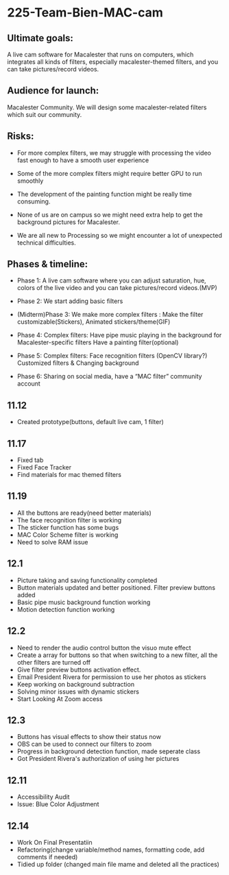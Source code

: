 # 225-Team-Bien-MAC-cam


## Ultimate goals:  
A live cam software  for Macalester that runs on computers, which integrates all kinds of filters, especially macalester-themed filters, and you can take pictures/record videos.

## Audience for launch: 
Macalester Community. We will design some macalester-related filters which suit our community. 

## Risks: 
* For more complex filters, we may struggle with processing the video fast enough to have a smooth user experience

* Some of the more complex filters might require better GPU to run smoothly

* The development of the painting function might be really time consuming. 

* None of us are on campus so we might need extra help to get the background pictures for Macalester.

* We are all new to Processing so we might encounter a lot of unexpected technical difficulties.

## Phases & timeline: 
* Phase 1: A live cam software where you can adjust saturation, hue, colors of the live video and you can take pictures/record videos.(MVP)

* Phase 2: We start adding basic filters

* (Midterm)Phase 3: We make more complex filters : 
Make the filter customizable(Stickers),
Animated stickers/theme(GIF)

* Phase 4: Complex filters: 
 Have pipe music playing in the background for Macalester-specific filters 
 Have a painting filter(optional)
 
* Phase 5:  Complex filters:
Face recognition filters (OpenCV library?)
Customized filters & Changing background

* Phase 6: Sharing on social media, have a “MAC filter” community account


## 11.12
* Created prototype(buttons, default live cam, 1 filter)

## 11.17
* Fixed tab
* Fixed Face Tracker
* Find materials for mac themed filters

## 11.19
* All the buttons are ready(need better materials)
* The face recognition filter is working
* The sticker function has some bugs
* MAC Color Scheme filter is working
* Need to solve RAM issue

## 12.1
* Picture taking and saving functionality completed
* Button materials updated and better positioned. Filter preview buttons added
* Basic pipe music background function working
* Motion detection function working 


## 12.2
* Need to render the audio control button the visuo mute effect
* Create a array for buttons so that when switching to a new filter, all the other filters are turned off
* Give filter preview buttons activation effect.
* Email President Rivera for permission to use her photos as stickers
* Keep working on background subtraction
* Solving minor issues with dynamic stickers
* Start Looking At Zoom access


## 12.3
* Buttons has visual effects to show their status now
* OBS can be used to connect our filters to zoom
* Progress in background detection function, made seperate class
* Got President Rivera's authorization of using her pictures

## 12.11
* Accessibility Audit
* Issue: Blue Color Adjustment 

## 12.14
* Work On Final Presentatiin
* Refactoring(change variable/method names, formatting code, add comments if needed)
* Tidied up folder (changed main file mame and deleted all the practices)


